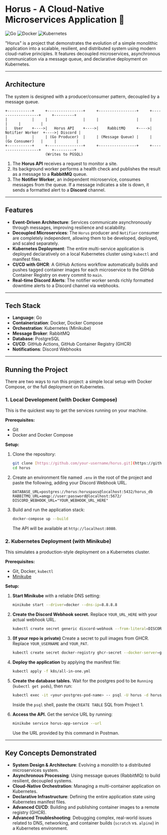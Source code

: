 # Horus - A Cloud-Native Microservices Application 🚀

![Go](https://img.shields.io/badge/Go-1.22+-blue.svg)
![Docker](https://img.shields.io/badge/Docker-24.0-blue?logo=docker)
![Kubernetes](https://img.shields.io/badge/Kubernetes-v1.31-blue?logo=kubernetes)

"Horus" is a project that demonstrates the evolution of a simple monolithic application into a scalable, resilient, and distributed system using modern cloud-native principles. It features decoupled microservices, asynchronous communication via a message queue, and declarative deployment on Kubernetes.

---

## Architecture

The system is designed with a producer/consumer pattern, decoupled by a message queue.

```
+-----------+     +----------------+     +-----------------+     +-------------------+     +---------+
|           |     |                |     |                 |     |                   |     |         |
|   User    +---->|   Horus API    +---->|    RabbitMQ     +---->|  Notifier Worker  +---->| Discord |
|           |     | (Go Producer)  |     | (Message Queue) |     |   (Go Consumer)   |     |         |
+-----------+     +----------------+     +-----------------+     +-------------------+     +---------+
                  (Writes to PGSQL)
```

1.  The **Horus API** receives a request to monitor a site.
2.  Its background worker performs a health check and publishes the result as a message to a **RabbitMQ** queue.
3.  The **Notifier Worker**, an independent microservice, consumes messages from the queue. If a message indicates a site is down, it sends a formatted alert to a **Discord** channel.

---

## Features

* **Event-Driven Architecture**: Services communicate asynchronously through messages, improving resilience and scalability.
* **Decoupled Microservices**: The `Horus` producer and `Notifier` consumer are completely independent, allowing them to be developed, deployed, and scaled separately.
* **Kubernetes Deployment**: The entire multi-service application is deployed declaratively on a local Kubernetes cluster using `kubectl` and manifest files.
* **CI/CD with GHCR**: A GitHub Actions workflow automatically builds and pushes tagged container images for each microservice to the GitHub Container Registry on every commit to `main`.
* **Real-time Discord Alerts**: The notifier worker sends richly formatted downtime alerts to a Discord channel via webhooks.

---

## Tech Stack

* **Language**: Go
* **Containerization**: Docker, Docker Compose
* **Orchestration**: Kubernetes (Minikube)
* **Message Broker**: RabbitMQ
* **Database**: PostgreSQL
* **CI/CD**: GitHub Actions, GitHub Container Registry (GHCR)
* **Notifications**: Discord Webhooks

---

## Running the Project

There are two ways to run this project: a simple local setup with Docker Compose, or the full deployment on Kubernetes.

### 1. Local Development (with Docker Compose)

This is the quickest way to get the services running on your machine.

**Prerequisites:**
* Git
* Docker and Docker Compose

**Setup:**
1.  Clone the repository:
    ```bash
    git clone [https://github.com/your-username/horus.git](https://github.com/your-username/horus.git)
    cd horus
    ```
2.  Create an environment file named `.env` in the root of the project and paste the following, adding your Discord Webhook URL.
    ```
    DATABASE_URL=postgres://horus:horuspass@localhost:5432/horus_db
    RABBITMQ_URL=amqp://user:password@localhost:5672/
    DISCORD_WEBHOOK_URL="YOUR_WEBHOOK_URL_HERE"
    ```
3.  Build and run the application stack:
    ```bash
    docker-compose up --build
    ```
    The API will be available at `http://localhost:8080`.

### 2. Kubernetes Deployment (with Minikube)

This simulates a production-style deployment on a Kubernetes cluster.

**Prerequisites:**
* Git, Docker, `kubectl`
* [Minikube](https://minikube.sigs.k8s.io/docs/start/)

**Setup:**
1.  **Start Minikube** with a reliable DNS setting:
    ```bash
    minikube start --driver=docker --dns-ip=8.8.8.8
    ```
2.  **Create the Discord Webhook secret.** Replace `YOUR_URL_HERE` with your actual webhook URL.
    ```bash
    kubectl create secret generic discord-webhook --from-literal=DISCORD_WEBHOOK_URL='YOUR_URL_HERE'
    ```
3.  **(If your repo is private)** Create a secret to pull images from GHCR. Replace `YOUR_USERNAME` and `YOUR_PAT`.
    ```bash
    kubectl create secret docker-registry ghcr-secret --docker-server=ghcr.io --docker-username=YOUR_USERNAME --docker-password=YOUR_PAT
    ```
4.  **Deploy the application** by applying the manifest file:
    ```bash
    kubectl apply -f k8s/all-in-one.yml
    ```
5.  **Create the database tables.** Wait for the postgres pod to be `Running` (`kubectl get pods`), then run:
    ```bash
    kubectl exec -it <your-postgres-pod-name> -- psql -U horus -d horus_db
    ```
    Inside the `psql` shell, paste the `CREATE TABLE` SQL from Project 1.

6.  **Access the API.** Get the service URL by running:
    ```bash
    minikube service horus-app-service --url
    ```
    Use the URL provided by this command in Postman.

---

## Key Concepts Demonstrated

* **System Design & Architecture**: Evolving a monolith to a distributed microservices system.
* **Asynchronous Processing**: Using message queues (RabbitMQ) to build resilient, decoupled systems.
* **Cloud-Native Orchestration**: Managing a multi-container application on Kubernetes.
* **Declarative Infrastructure**: Defining the entire application state using Kubernetes manifest files.
* **Advanced CI/CD**: Building and publishing container images to a remote registry (GHCR).
* **Advanced Troubleshooting**: Debugging complex, real-world issues related to DNS, networking, and container builds (`scratch` vs. `alpine`) in a Kubernetes environment.